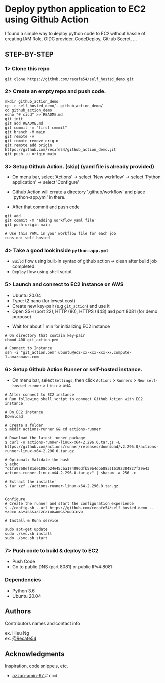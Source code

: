 # Deploy python application to EC2 using Github Action

I found a simple way to deploy python code to EC2 without hassle of creating IAM Role, OIDC provider, CodeDeploy, Github Secret, ...

## STEP-BY-STEP

### 1> Clone this repo
```
git clone https://github.com/recafe54/self_hosted_demo.git
```
### 2> Create an empty repo and push code.
```
mkdir github_action_demo
cp -r self_hosted_demo/. github_action_demo/
cd github_action_demo
echo "# cicd" >> README.md
git init
git add README.md
git commit -m "first commit"
git branch -M main
git remote -v
git remote remove origin
git remote add origin https://github.com/recafe54/github_action_demo.git
git push -u origin main
```


### 3> Setup Github Action. (skip) (yaml file is already provided)

* On menu bar, select 'Actions' -> select 'New workflow' -> select 'Python application' -> select 'Configure'

* Github Action will create a directory '.github/workflow' and place 'python-app.yml' in there.

* After that commit and push code
```
git add .
git commit -m 'adding workflow yaml file'
git push origin main
```

```
# Use this YAML in your workflow file for each job
runs-on: self-hosted
```

### 4> Take a good look inside `python-app.yml`

- `Build` flow using built-in syntax of github action -> clean after build job completed.
- `Deploy` flow using shell script


### 5> Launch and connect to EC2 instance on AWS
- Ubuntu 20.04
- Type: t2.nano (for lowest cost)
- Create new key-pair (e.g `git_action`) and use it
- Open SSH (port 22), HTTP (80), HTTPS (443) and port 8081 (for demo purpose)

* Wait for about 1 min for initializing EC2 instance 
```
# On directory that contain key-pair
chmod 400 git_action.pem

# Connect to Instance
ssh -i "git_action.pem" ubuntu@ec2-xx-xxx-xxx-xx.compute-1.amazonaws.com
```

### 6> Setup Github Action Runner or self-hosted instance.

- On menu bar, select `Settings`, then click `Actions` > `Runners` > `New self-hosted runner` > `Linux` > x64

```
# After connect to EC2 instance
# Run following shell script to connect Github Action with EC2 instance

# On EC2 instance 
Download

# Create a folder
$ mkdir actions-runner && cd actions-runner

# Download the latest runner package
$ curl -o actions-runner-linux-x64-2.296.0.tar.gz -L https://github.com/actions/runner/releases/download/v2.296.0/actions-runner-linux-x64-2.296.0.tar.gz

# Optional: Validate the hash
$ echo "d1fa9768ef81de108db24645cba174096dfb59b4dbb883016192384827f29e43  actions-runner-linux-x64-2.296.0.tar.gz" | shasum -a 256 -c

# Extract the installer
$ tar xzf ./actions-runner-linux-x64-2.296.0.tar.gz


Configure
# Create the runner and start the configuration experience
$ ./config.sh --url https://github.com/recafe54/self_hosted_demo --token ASYJ655JXFZEXIURADWG57DDBIHVO

# Install & Runn service

sudo apt-get update
sudo ./svc.sh install
sudo ./svc.sh start

```

### 7> Push code to build & deploy to EC2
- Push Code
- Go to public DNS (port 8081) or public IPv4:8081 

### Dependencies

* Python 3.6
* Ubuntu 20.04



## Authors

Contributors names and contact info

ex. Hieu Ng  
ex. [@Recafe54](https://github.com/recafe54)


## Acknowledgments

Inspiration, code snippets, etc.
* [ azzan-amin-97 ](https://github.com/azzan-amin-97)# cicd
